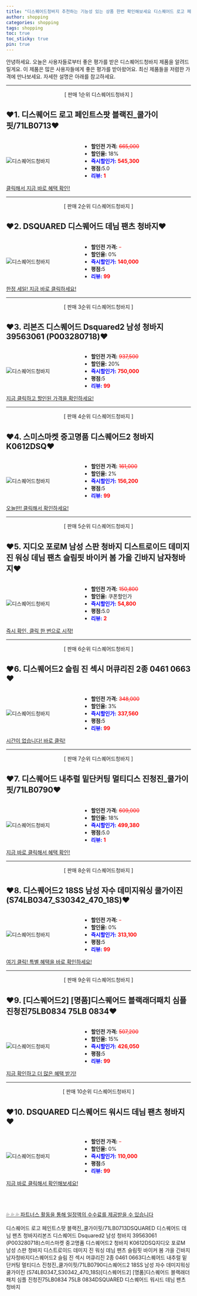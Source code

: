 ```yaml
---
title: "디스퀘어드청바지 추천하는 기능성 있는 상품 한번 확인해보세요 디스퀘어드 로고 페인트스팟 블랙진_쿨가이핏/71LB0713"
author: shopping
categories: shopping
tags: shopping
toc: true
toc_sticky: true
pin: true
---
```

안녕하세요. 오늘은 사용자들로부터 좋은 평가를 받은 디스퀘어드청바지 제품을 알려드릴게요. 이 제품은 많은 사용자들에게 좋은 평가를 받아왔어요. 최신 제품들을 저렴한 가격에 만나보세요. 자세한 설명은 아래를 참고하세요.

---
<p class="toplist" style="margin: 0 auto; display: block; width: fit-content;">[ 판매 1순위 디스퀘어드청바지 ]</p>

<h2><strong>❤️1. 디스퀘어드 로고 페인트스팟 블랙진_쿨가이핏/71LB0713❤️</strong></h2>

<div style="display: flex; align-items: center;">
    <div style="flex: 0.4;">
        <img src="https://thumbnail6.coupangcdn.com/thumbnails/remote/230x230ex/image/vendor_inventory/b336/7a99628eea94083cc16453013633b06f2db5948b1dbfb9579e6342064108.jpg" alt="디스퀘어드청바지" style="max-width: 100%;">
    </div>
    <div style="flex: 0.6; margin-left: 10px;">
        <ul>
            <li><strong>할인전 가격:</strong> <del style="color: red;">665,000</del></li>
            <li><strong>할인율:</strong> 18%</li>
            <li><span style='color:blue'><strong>즉시할인가:</strong></span> <span style='color:red'><strong>545,300</strong></span></li>
            <li><strong>평점:</strong>5.0</li>
            <li><span style='color:blue'><strong>리뷰:</strong></span> <span style='color:red'><strong>1</strong></span></li>
        </ul>
    </div>
</div>
<div class="center">
    <a href="https://selin100587001.github.io?lptag=AF9450613&subid=githubio&pageKey=4695734703&traceid=V0-153&itemId=5908519108&vendorItemId=73206607930" class="myButton">
        클릭해서 지금 바로 혜택 확인!
    </a>
</div>


---
<p class="toplist" style="margin: 0 auto; display: block; width: fit-content;">[ 판매 2순위 디스퀘어드청바지 ]</p>

<h2><strong>❤️2. DSQUARED 디스퀘어드 데님 팬츠 청바지❤️</strong></h2>

<div style="display: flex; align-items: center;">
    <div style="flex: 0.4;">
        <img src="https://thumbnail7.coupangcdn.com/thumbnails/remote/230x230ex/image/vendor_inventory/e09b/d4f7bcad9b523019229dbb6bc830a2a858dcbb7e22e602f61fe14e7b973a.jpg" alt="디스퀘어드청바지" style="max-width: 100%;">
    </div>
    <div style="flex: 0.6; margin-left: 10px;">
        <ul>
            <li><strong>할인전 가격:</strong> <del style="color: red;">-</del></li>
            <li><strong>할인율:</strong> 0%</li>
            <li><span style='color:blue'><strong>즉시할인가:</strong></span> <span style='color:red'><strong>140,000</strong></span></li>
            <li><strong>평점:</strong>5</li>
            <li><span style='color:blue'><strong>리뷰:</strong></span> <span style='color:red'><strong>99</strong></span></li>
        </ul>
    </div>
</div>
<div class="center">
    <a href="https://selin100587001.github.io?lptag=AF9450613&subid=githubio&pageKey=8060189603&traceid=V0-153&itemId=22638019401&vendorItemId=89678875672" class="myButton">
        한정 세일! 지금 바로 클릭하세요!
    </a>
</div>


---
<p class="toplist" style="margin: 0 auto; display: block; width: fit-content;">[ 판매 3순위 디스퀘어드청바지 ]</p>

<h2><strong>❤️3. 리본즈 디스퀘어드 Dsquared2 남성 청바지 39563061 (P003280718)❤️</strong></h2>

<div style="display: flex; align-items: center;">
    <div style="flex: 0.4;">
        <img src="https://thumbnail7.coupangcdn.com/thumbnails/remote/230x230ex/image/vendor_inventory/2c48/46b34cf5071b068ea793e1a9c44e61a7e91e6e3beef1cb4479f77685c761.jpg" alt="디스퀘어드청바지" style="max-width: 100%;">
    </div>
    <div style="flex: 0.6; margin-left: 10px;">
        <ul>
            <li><strong>할인전 가격:</strong> <del style="color: red;">937,500</del></li>
            <li><strong>할인율:</strong> 20%</li>
            <li><span style='color:blue'><strong>즉시할인가:</strong></span> <span style='color:red'><strong>750,000</strong></span></li>
            <li><strong>평점:</strong>5</li>
            <li><span style='color:blue'><strong>리뷰:</strong></span> <span style='color:red'><strong>99</strong></span></li>
        </ul>
    </div>
</div>
<div class="center">
    <a href="https://selin100587001.github.io?lptag=AF9450613&subid=githubio&pageKey=8209634350&traceid=V0-153&itemId=23559946063&vendorItemId=90585943775" class="myButton">
        지금 클릭하고 할인된 가격을 확인하세요!
    </a>
</div>


---
<p class="toplist" style="margin: 0 auto; display: block; width: fit-content;">[ 판매 4순위 디스퀘어드청바지 ]</p>

<h2><strong>❤️4. 스미스마켓 중고명품 디스퀘어드2 청바지 K0612DSQ❤️</strong></h2>

<div style="display: flex; align-items: center;">
    <div style="flex: 0.4;">
        <img src="https://thumbnail7.coupangcdn.com/thumbnails/remote/230x230ex/image/vendor_inventory/806f/0cd5d430e1b717bd047594d0081e6f41229cbcd723c0e00a58e401f39f1d.jpg" alt="디스퀘어드청바지" style="max-width: 100%;">
    </div>
    <div style="flex: 0.6; margin-left: 10px;">
        <ul>
            <li><strong>할인전 가격:</strong> <del style="color: red;">161,000</del></li>
            <li><strong>할인율:</strong> 2%</li>
            <li><span style='color:blue'><strong>즉시할인가:</strong></span> <span style='color:red'><strong>156,200</strong></span></li>
            <li><strong>평점:</strong>5</li>
            <li><span style='color:blue'><strong>리뷰:</strong></span> <span style='color:red'><strong>99</strong></span></li>
        </ul>
    </div>
</div>
<div class="center">
    <a href="https://selin100587001.github.io?lptag=AF9450613&subid=githubio&pageKey=7610940301&traceid=V0-153&itemId=20157026772&vendorItemId=89396802843" class="myButton">
        오늘만! 클릭해서 확인하세요!
    </a>
</div>


---
<p class="toplist" style="margin: 0 auto; display: block; width: fit-content;">[ 판매 5순위 디스퀘어드청바지 ]</p>

<h2><strong>❤️5. 지디오 포로M 남성 스판 청바지 디스트로이드 데미지 진 워싱 데님 팬츠 슬림핏 바이커 봄 가을 긴바지 남자청바지❤️</strong></h2>

<div style="display: flex; align-items: center;">
    <div style="flex: 0.4;">
        <img src="https://thumbnail8.coupangcdn.com/thumbnails/remote/230x230ex/image/vendor_inventory/859f/d2ae388921de9d3e3bec143be0c0e5defd4ed95e5b1a82351732ffaeab52.jpg" alt="디스퀘어드청바지" style="max-width: 100%;">
    </div>
    <div style="flex: 0.6; margin-left: 10px;">
        <ul>
            <li><strong>할인전 가격:</strong> <del style="color: red;">150,800</del></li>
            <li><strong>할인율:</strong> 쿠폰할인가</li>
            <li><span style='color:blue'><strong>즉시할인가:</strong></span> <span style='color:red'><strong>54,800</strong></span></li>
            <li><strong>평점:</strong>5.0</li>
            <li><span style='color:blue'><strong>리뷰:</strong></span> <span style='color:red'><strong>2</strong></span></li>
        </ul>
    </div>
</div>
<div class="center">
    <a href="https://selin100587001.github.io?lptag=AF9450613&subid=githubio&pageKey=7811508060&traceid=V0-153&itemId=21190548586&vendorItemId=88252964429" class="myButton">
        즉시 확인, 클릭 한 번으로 시작!
    </a>
</div>


---
<p class="toplist" style="margin: 0 auto; display: block; width: fit-content;">[ 판매 6순위 디스퀘어드청바지 ]</p>

<h2><strong>❤️6. 디스퀘어드2 슬림 진 섹시 머큐리진 2종 0461 0663❤️</strong></h2>

<div style="display: flex; align-items: center;">
    <div style="flex: 0.4;">
        <img src="https://thumbnail8.coupangcdn.com/thumbnails/remote/230x230ex/image/vendor_inventory/37b7/6d83b5d57a5f5d9d583a5bb134e4750200bf61d699403588c17d6dd689a7.jpg" alt="디스퀘어드청바지" style="max-width: 100%;">
    </div>
    <div style="flex: 0.6; margin-left: 10px;">
        <ul>
            <li><strong>할인전 가격:</strong> <del style="color: red;">348,000</del></li>
            <li><strong>할인율:</strong> 3%</li>
            <li><span style='color:blue'><strong>즉시할인가:</strong></span> <span style='color:red'><strong>337,560</strong></span></li>
            <li><strong>평점:</strong>5</li>
            <li><span style='color:blue'><strong>리뷰:</strong></span> <span style='color:red'><strong>99</strong></span></li>
        </ul>
    </div>
</div>
<div class="center">
    <a href="https://selin100587001.github.io?lptag=AF9450613&subid=githubio&pageKey=8215206009&traceid=V0-153&itemId=23595720105&vendorItemId=90644846450" class="myButton">
        시간이 없습니다! 바로 클릭!
    </a>
</div>


---
<p class="toplist" style="margin: 0 auto; display: block; width: fit-content;">[ 판매 7순위 디스퀘어드청바지 ]</p>

<h2><strong>❤️7. 디스퀘어드 내추럴 밑단커팅 멀티디스 진청진_쿨가이핏/71LB0790❤️</strong></h2>

<div style="display: flex; align-items: center;">
    <div style="flex: 0.4;">
        <img src="https://thumbnail7.coupangcdn.com/thumbnails/remote/230x230ex/image/vendor_inventory/1ef2/b0330a21fa429303de990adf7d7a2269e9d94743495963373f2913488c70.jpg" alt="디스퀘어드청바지" style="max-width: 100%;">
    </div>
    <div style="flex: 0.6; margin-left: 10px;">
        <ul>
            <li><strong>할인전 가격:</strong> <del style="color: red;">609,000</del></li>
            <li><strong>할인율:</strong> 18%</li>
            <li><span style='color:blue'><strong>즉시할인가:</strong></span> <span style='color:red'><strong>499,380</strong></span></li>
            <li><strong>평점:</strong>5.0</li>
            <li><span style='color:blue'><strong>리뷰:</strong></span> <span style='color:red'><strong>1</strong></span></li>
        </ul>
    </div>
</div>
<div class="center">
    <a href="https://selin100587001.github.io?lptag=AF9450613&subid=githubio&pageKey=4860078119&traceid=V0-153&itemId=6300352845&vendorItemId=73595852154" class="myButton">
        지금 바로 클릭해서 혜택 확인!
    </a>
</div>


---
<p class="toplist" style="margin: 0 auto; display: block; width: fit-content;">[ 판매 8순위 디스퀘어드청바지 ]</p>

<h2><strong>❤️8. 디스퀘어드2 18SS 남성 자수 데미지워싱 쿨가이진 (S74LB0347_S30342_470_18S)❤️</strong></h2>

<div style="display: flex; align-items: center;">
    <div style="flex: 0.4;">
        <img src="https://thumbnail10.coupangcdn.com/thumbnails/remote/230x230ex/image/vendor_inventory/56d8/d8f2f80743056f26670da44fb9ee4795edfa96b45e6882e560ca75efcfba.jpg" alt="디스퀘어드청바지" style="max-width: 100%;">
    </div>
    <div style="flex: 0.6; margin-left: 10px;">
        <ul>
            <li><strong>할인전 가격:</strong> <del style="color: red;">-</del></li>
            <li><strong>할인율:</strong> 0%</li>
            <li><span style='color:blue'><strong>즉시할인가:</strong></span> <span style='color:red'><strong>313,100</strong></span></li>
            <li><strong>평점:</strong>5</li>
            <li><span style='color:blue'><strong>리뷰:</strong></span> <span style='color:red'><strong>99</strong></span></li>
        </ul>
    </div>
</div>
<div class="center">
    <a href="https://selin100587001.github.io?lptag=AF9450613&subid=githubio&pageKey=1416979066&traceid=V0-153&itemId=2454051228&vendorItemId=71004866595" class="myButton">
        여기 클릭! 특별 혜택을 바로 확인하세요!
    </a>
</div>


---
<p class="toplist" style="margin: 0 auto; display: block; width: fit-content;">[ 판매 9순위 디스퀘어드청바지 ]</p>

<h2><strong>❤️9. [디스퀘어드2] [명품]디스퀘어드 블랙래더패치 심플 진청진75LB0834 75LB 0834❤️</strong></h2>

<div style="display: flex; align-items: center;">
    <div style="flex: 0.4;">
        <img src="https://thumbnail8.coupangcdn.com/thumbnails/remote/230x230ex/image/vendor_inventory/0704/bf763b2fada65f60f641a129ed8005e9eb45a5b33c80244c5e36336b238a.jpg" alt="디스퀘어드청바지" style="max-width: 100%;">
    </div>
    <div style="flex: 0.6; margin-left: 10px;">
        <ul>
            <li><strong>할인전 가격:</strong> <del style="color: red;">507,200</del></li>
            <li><strong>할인율:</strong> 15%</li>
            <li><span style='color:blue'><strong>즉시할인가:</strong></span> <span style='color:red'><strong>426,050</strong></span></li>
            <li><strong>평점:</strong>5</li>
            <li><span style='color:blue'><strong>리뷰:</strong></span> <span style='color:red'><strong>99</strong></span></li>
        </ul>
    </div>
</div>
<div class="center">
    <a href="https://selin100587001.github.io?lptag=AF9450613&subid=githubio&pageKey=8223634758&traceid=V0-153&itemId=23643356043&vendorItemId=90673444045" class="myButton">
        지금 확인하고 더 많은 혜택 받기!
    </a>
</div>


---
<p class="toplist" style="margin: 0 auto; display: block; width: fit-content;">[ 판매 10순위 디스퀘어드청바지 ]</p>

<h2><strong>❤️10. DSQUARED 디스퀘어드 워시드 데님 팬츠 청바지❤️</strong></h2>

<div style="display: flex; align-items: center;">
    <div style="flex: 0.4;">
        <img src="https://thumbnail9.coupangcdn.com/thumbnails/remote/230x230ex/image/vendor_inventory/01f1/0e85640b241d1189d4ec158b64e66dcdc1da6cbd591902b8faabe34cad4b.jpeg" alt="디스퀘어드청바지" style="max-width: 100%;">
    </div>
    <div style="flex: 0.6; margin-left: 10px;">
        <ul>
            <li><strong>할인전 가격:</strong> <del style="color: red;">-</del></li>
            <li><strong>할인율:</strong> 0%</li>
            <li><span style='color:blue'><strong>즉시할인가:</strong></span> <span style='color:red'><strong>110,000</strong></span></li>
            <li><strong>평점:</strong>5</li>
            <li><span style='color:blue'><strong>리뷰:</strong></span> <span style='color:red'><strong>99</strong></span></li>
        </ul>
    </div>
</div>
<div class="center">
    <a href="https://selin100587001.github.io?lptag=AF9450613&subid=githubio&pageKey=8006686985&traceid=V0-153&itemId=22318723361&vendorItemId=89364079110" class="myButton">
        지금 바로 클릭해서 확인해보세요!
    </a>
</div>

<br><br><br>[💦 💦 💦 파트너스 활동을 통해 일정액의 수수료를 제공받을 수 있습니다](https://link.coupang.com/a/bcpT2c)<br><br>디스퀘어드 로고 페인트스팟 블랙진_쿨가이핏/71LB0713DSQUARED 디스퀘어드 데님 팬츠 청바지리본즈 디스퀘어드 Dsquared2 남성 청바지 39563061 (P003280718)스미스마켓 중고명품 디스퀘어드2 청바지 K0612DSQ지디오 포로M 남성 스판 청바지 디스트로이드 데미지 진 워싱 데님 팬츠 슬림핏 바이커 봄 가을 긴바지 남자청바지디스퀘어드2 슬림 진 섹시 머큐리진 2종 0461 0663디스퀘어드 내추럴 밑단커팅 멀티디스 진청진_쿨가이핏/71LB0790디스퀘어드2 18SS 남성 자수 데미지워싱 쿨가이진 (S74LB0347_S30342_470_18S)[디스퀘어드2] [명품]디스퀘어드 블랙래더패치 심플 진청진75LB0834 75LB 0834DSQUARED 디스퀘어드 워시드 데님 팬츠 청바지